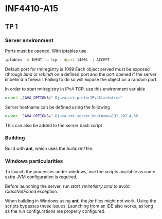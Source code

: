 # INF4410-A15

## TP 1

### Server environment
Ports must be opened. With iptables use
```bash
iptables -A INPUT -p tcp --dport 14001 -j ACCEPT
```

Default port for rmiregistry is 1099
Each object served must be exposed (through *bind* or *rebind*) on a defined port and the port opened if
the server is behind a firewall. Failing to do so will expose the object on a random port.

In order to start rmiregistry in IPv4 TCP, use this environment variable
```bash
export _JAVA_OPTIONS="-Djava.net.preferIPv4Stack=true"
```

Server hostname can be defined using the following
```bash
export _JAVA_OPTIONS="-Djava.rmi.server.hostname=132.207.4.36
```
This can also be added to the server bash script

### Building
Build with **ant**, which uses the *build.xml* file. 

### Windows particularities
To launch the processes under windows, use the scripts available as some extra JVM configuration is required. 

Before launching the server, run *start_rmiretistry.cmd* to avoid *ClassNotFound* exception.

When building in Windows using **ant**, the *jar* files might not work. Using the scripts bypasses these issues. Launching from an IDE also works, as long as the run configurations are properly configured.  
